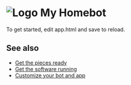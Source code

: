 # ![Logo](https://homebotties.com/logo.svg) My Homebot

To get started, edit app.html and save to reload.

## See also
- [Get the pieces ready](HARDWARE.md)
- [Get the software running](INSTALLATION.md)
- [Customize your bot and app](USAGE.md)
